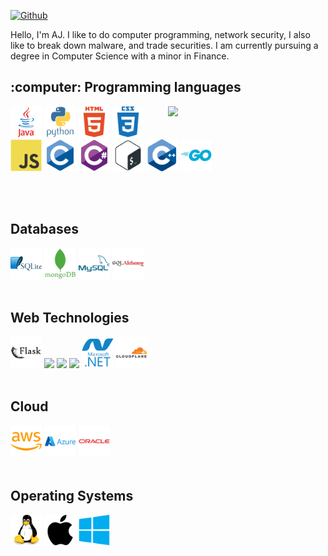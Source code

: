 [![Github](https://img.shields.io/badge/-Github-000?style=flat&logo=Github&logoColor=white)](https://github.com/ajdev05)

Hello, I'm AJ. I like to do computer programming, network security, I also like to break down malware, and trade securities. I am currently pursuing a degree in Computer Science with a minor in Finance. 
  
<h2> :computer: Programming languages </h2> 

<p>
        <img width="50%" align="right" src="https://github-readme-stats.vercel.app/api?username=ajdev05&show_icons=true&hide_border=false&theme=radical"/>

<code><img width="10%" src="https://github.com/devicons/devicon/blob/master/icons/java/java-original-wordmark.svg"></code>
<code><img width="10%" src="https://github.com/devicons/devicon/blob/master/icons/python/python-original-wordmark.svg"></code>
<code><img width="10%" src="https://github.com/devicons/devicon/blob/master/icons/html5/html5-plain-wordmark.svg"></code> 
<code><img width="10%" src="https://github.com/devicons/devicon/blob/master/icons/css3/css3-plain-wordmark.svg"></code>
<code><img width="10%" src="https://github.com/devicons/devicon/blob/master/icons/javascript/javascript-original.svg"></code>
<code><img width="10%" src="https://github.com/devicons/devicon/blob/master/icons/c/c-original.svg"></code>
<code><img width="10%" src="https://github.com/devicons/devicon/blob/master/icons/csharp/csharp-original.svg"></code>
<code><img width="10%" src="https://github.com/devicons/devicon/blob/master/icons/bash/bash-original.svg"></code>
<code><img width="10%" src="https://github.com/devicons/devicon/blob/master/icons/cplusplus/cplusplus-original.svg"></code>
<code><img width="10%" src="https://github.com/devicons/devicon/blob/master/icons/go/go-original-wordmark.svg"></code> 

<br />
 <br />
 
<h2> Databases </h2>
<code><img width="10%" src="https://github.com/devicons/devicon/blob/master/icons/sqlite/sqlite-original-wordmark.svg"></code>
<code><img width="10%" src="https://github.com/devicons/devicon/blob/master/icons/mongodb/mongodb-plain-wordmark.svg"></code>
 <code><img width="10%" src="https://github.com/devicons/devicon/blob/master/icons/mysql/mysql-plain-wordmark.svg"></code>
 <code><img width="10%" src="https://github.com/devicons/devicon/blob/master/icons/sqlalchemy/sqlalchemy-original-wordmark.svg"></code>
 
 
<br />
<br />

<h2> Web Technologies </h2> 
<code><img width="10%" src="https://github.com/devicons/devicon/blob/master/icons/flask/flask-original-wordmark.svg"></code>
<code><img width="10%" src="https://www.vectorlogo.zone/logos/nginx/nginx-ar21.svg"></code>
<code><img width="10%" src="https://www.vectorlogo.zone/logos/apache/apache-ar21.svg"></code>
<code><img width="10%" src="https://www.vectorlogo.zone/logos/git-scm/git-scm-ar21.svg"></code>
<code><img width="10%" src="https://github.com/devicons/devicon/blob/master/icons/dot-net/dot-net-plain-wordmark.svg"></code>
<code><img width="10%" src="https://github.com/devicons/devicon/blob/master/icons/cloudflare/cloudflare-original-wordmark.svg"></code>


<br />
<br />


<h2> Cloud </h2> 
<code><img width="10%" src="https://github.com/devicons/devicon/blob/master/icons/amazonwebservices/amazonwebservices-plain-wordmark.svg"></code>
<code><img width="10%" src="https://github.com/devicons/devicon/blob/master/icons/azure/azure-original-wordmark.svg"></code>
<code><img width="10%" src="https://github.com/devicons/devicon/blob/master/icons/oracle/oracle-original.svg"></code> 


<br />
<br />
<h2> Operating Systems  </h2> 
<code><img width="10%" src="https://github.com/devicons/devicon/blob/master/icons/linux/linux-original.svg"></code>
<code><img width="10%" src="https://github.com/devicons/devicon/blob/master/icons/apple/apple-original.svg"></code>
<code><img width="10%" src="https://github.com/devicons/devicon/blob/master/icons/windows8/windows8-original.svg"></code>
</p>



